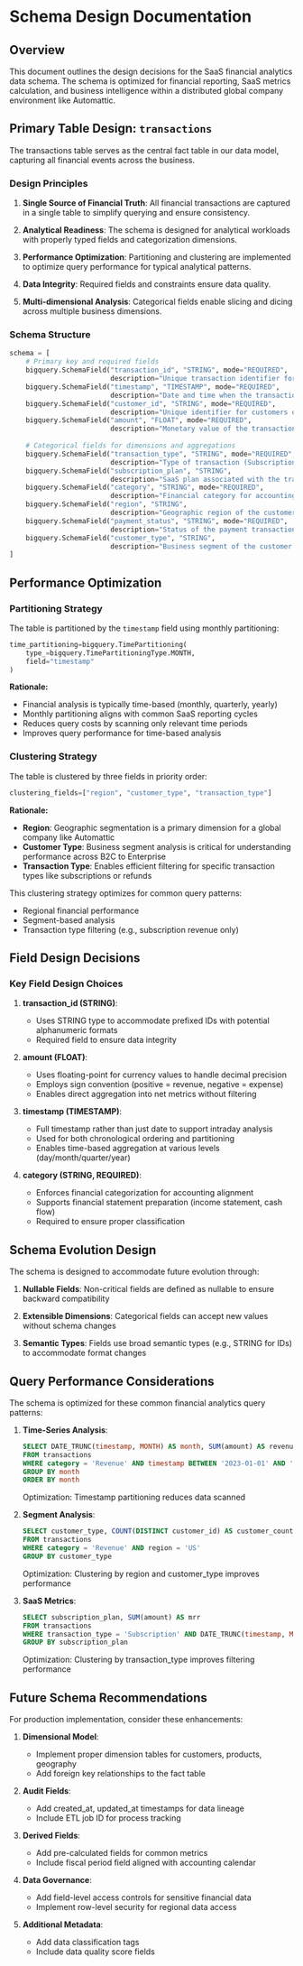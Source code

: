 # Schema Design Documentation

## Overview

This document outlines the design decisions for the SaaS financial analytics data schema. The schema is optimized for financial reporting, SaaS metrics calculation, and business intelligence within a distributed global company environment like Automattic.

## Primary Table Design: `transactions`

The transactions table serves as the central fact table in our data model, capturing all financial events across the business.

### Design Principles

1. **Single Source of Financial Truth**: All financial transactions are captured in a single table to simplify querying and ensure consistency.

2. **Analytical Readiness**: The schema is designed for analytical workloads with properly typed fields and categorization dimensions.

3. **Performance Optimization**: Partitioning and clustering are implemented to optimize query performance for typical analytical patterns.

4. **Data Integrity**: Required fields and constraints ensure data quality.

5. **Multi-dimensional Analysis**: Categorical fields enable slicing and dicing across multiple business dimensions.

### Schema Structure

```python
schema = [
    # Primary key and required fields
    bigquery.SchemaField("transaction_id", "STRING", mode="REQUIRED", 
                         description="Unique transaction identifier for financial events"),
    bigquery.SchemaField("timestamp", "TIMESTAMP", mode="REQUIRED", 
                         description="Date and time when the transaction occurred (used for partitioning)"),
    bigquery.SchemaField("customer_id", "STRING", mode="REQUIRED", 
                         description="Unique identifier for customers or accounts"),
    bigquery.SchemaField("amount", "FLOAT", mode="REQUIRED", 
                         description="Monetary value of the transaction (positive for revenue, negative for expenses)"),
    
    # Categorical fields for dimensions and aggregations
    bigquery.SchemaField("transaction_type", "STRING", mode="REQUIRED",
                         description="Type of transaction (Subscription, Refund, One-Time Purchase, Upgrade, Downgrade, Add-on)"),
    bigquery.SchemaField("subscription_plan", "STRING", 
                         description="SaaS plan associated with the transaction (Free, Basic, Pro, Enterprise, Custom)"),
    bigquery.SchemaField("category", "STRING", mode="REQUIRED",
                         description="Financial category for accounting (Revenue, Marketing Cost, Operational Expense, etc.)"),
    bigquery.SchemaField("region", "STRING", 
                         description="Geographic region of the customer (US, EU, APAC, LATAM, MEA)"),
    bigquery.SchemaField("payment_status", "STRING", mode="REQUIRED",
                         description="Status of the payment transaction (Completed, Pending, Failed, Refunded, Disputed)"),
    bigquery.SchemaField("customer_type", "STRING", 
                         description="Business segment of the customer (B2C, SMB, Mid-Market, Enterprise)")
]
```

## Performance Optimization

### Partitioning Strategy

The table is partitioned by the `timestamp` field using monthly partitioning:

```python
time_partitioning=bigquery.TimePartitioning(
    type_=bigquery.TimePartitioningType.MONTH,
    field="timestamp"
)
```

**Rationale:**
- Financial analysis is typically time-based (monthly, quarterly, yearly)
- Monthly partitioning aligns with common SaaS reporting cycles
- Reduces query costs by scanning only relevant time periods
- Improves query performance for time-based analysis

### Clustering Strategy

The table is clustered by three fields in priority order:

```python
clustering_fields=["region", "customer_type", "transaction_type"]
```

**Rationale:**
- **Region**: Geographic segmentation is a primary dimension for a global company like Automattic
- **Customer Type**: Business segment analysis is critical for understanding performance across B2C to Enterprise
- **Transaction Type**: Enables efficient filtering for specific transaction types like subscriptions or refunds

This clustering strategy optimizes for common query patterns:
- Regional financial performance
- Segment-based analysis
- Transaction type filtering (e.g., subscription revenue only)

## Field Design Decisions

### Key Field Design Choices

1. **transaction_id (STRING)**:
   - Uses STRING type to accommodate prefixed IDs with potential alphanumeric formats
   - Required field to ensure data integrity

2. **amount (FLOAT)**:
   - Uses floating-point for currency values to handle decimal precision
   - Employs sign convention (positive = revenue, negative = expense)
   - Enables direct aggregation into net metrics without filtering

3. **timestamp (TIMESTAMP)**:
   - Full timestamp rather than just date to support intraday analysis
   - Used for both chronological ordering and partitioning
   - Enables time-based aggregation at various levels (day/month/quarter/year)

4. **category (STRING, REQUIRED)**:
   - Enforces financial categorization for accounting alignment
   - Supports financial statement preparation (income statement, cash flow)
   - Required to ensure proper classification

## Schema Evolution Design

The schema is designed to accommodate future evolution through:

1. **Nullable Fields**: Non-critical fields are defined as nullable to ensure backward compatibility

2. **Extensible Dimensions**: Categorical fields can accept new values without schema changes

3. **Semantic Types**: Fields use broad semantic types (e.g., STRING for IDs) to accommodate format changes

## Query Performance Considerations

The schema is optimized for these common financial analytics query patterns:

1. **Time-Series Analysis**:
   ```sql
   SELECT DATE_TRUNC(timestamp, MONTH) AS month, SUM(amount) AS revenue
   FROM transactions 
   WHERE category = 'Revenue' AND timestamp BETWEEN '2023-01-01' AND '2023-12-31'
   GROUP BY month
   ORDER BY month
   ```
   Optimization: Timestamp partitioning reduces data scanned

2. **Segment Analysis**:
   ```sql
   SELECT customer_type, COUNT(DISTINCT customer_id) AS customer_count, SUM(amount) AS revenue
   FROM transactions
   WHERE category = 'Revenue' AND region = 'US'
   GROUP BY customer_type
   ```
   Optimization: Clustering by region and customer_type improves performance

3. **SaaS Metrics**:
   ```sql
   SELECT subscription_plan, SUM(amount) AS mrr
   FROM transactions
   WHERE transaction_type = 'Subscription' AND DATE_TRUNC(timestamp, MONTH) = '2023-05-01'
   GROUP BY subscription_plan
   ```
   Optimization: Clustering by transaction_type improves filtering performance

## Future Schema Recommendations

For production implementation, consider these enhancements:

1. **Dimensional Model**: 
   - Implement proper dimension tables for customers, products, geography
   - Add foreign key relationships to the fact table

2. **Audit Fields**:
   - Add created_at, updated_at timestamps for data lineage
   - Include ETL job ID for process tracking

3. **Derived Fields**:
   - Add pre-calculated fields for common metrics
   - Include fiscal period field aligned with accounting calendar

4. **Data Governance**:
   - Add field-level access controls for sensitive financial data
   - Implement row-level security for regional data access

5. **Additional Metadata**:
   - Add data classification tags
   - Include data quality score fields
